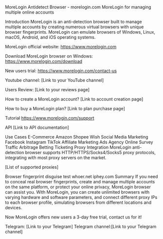 MoreLogin Antidetect Browser - morelogin.com
MoreLogin for managing multiple online accounts

Introduction
MoreLogin is an anti-detection browser built to manage multiple accounts by creating numerous virtual browsers with unique browser fingerprints. MoreLogin can emulate browsers of Windows, Linux, macOS, Android, and iOS operating systems.

MoreLogin official website: https://www.morelogin.com

Download MoreLogin browser on Windows: https://www.morelogin.com/download

New users trial: https://www.morelogin.com/contact-us

Youtube channel: [Link to your YouTube channel]

Users Review: [Link to your reviews page]

How to create a MoreLogin account?
[Link to account creation page]

How to buy a MoreLogin plan?
[Link to plan purchase page]

Tutorial
https://www.morelogin.com/support

API
[Link to API documentation]

Use Cases
E-Commerce
Amazon
Shopee
Wish
Social Media Marketing
Facebook
Instagram
TikTok
Affiliate Marketing
Ads Agency
Online Survey
Traffic Arbitrage
Betting
Ticketing
Proxy Integration
MoreLogin anti-detection browser supports HTTP/HTTPS/Socks4/Socks5 proxy protocols, integrating with most proxy servers on the market.

[List of supported proxies]

Browser fingerprint disguise test
whoer.net
iphey.com
Summary
If you need to conceal real browser fingerprints, create and manage multiple accounts on the same platform, or protect your online privacy, MoreLogin browser can assist you. With MoreLogin, you can create unlimited browsers with varying hardware and software parameters, and connect different proxy IPs to each browser profile, simulating browsers from different locations and devices.

Now MoreLogin offers new users a 3-day free trial, contact us for it!

Telegram: [Link to your Telegram]
Telegram channel:[Link to your Telegram channel]

